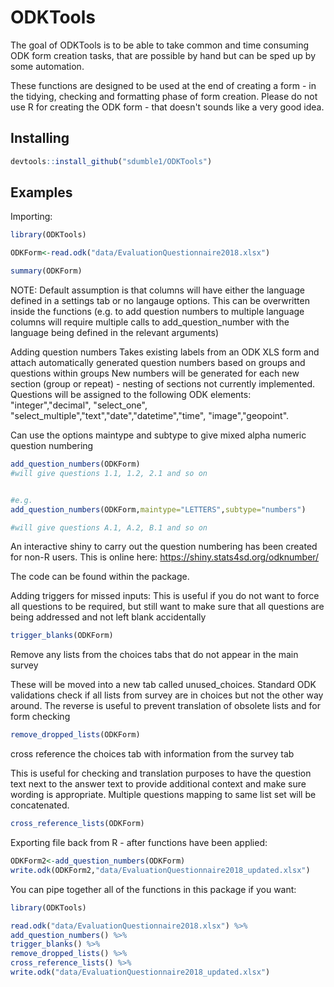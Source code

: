 
# ODKTools

<!-- badges: start -->
<!-- badges: end -->

The goal of ODKTools is to be able to take common and time consuming ODK form creation tasks, that are possible by hand but can be sped up by some automation.

These functions are designed to be used at the end of creating a form - in the tidying, checking and formatting phase of form creation. Please do not use R for creating the ODK form - that doesn't sounds like a very good idea. 


## Installing

``` r
devtools::install_github("sdumble1/ODKTools")
```


## Examples




Importing:

``` r
library(ODKTools)

ODKForm<-read.odk("data/EvaluationQuestionnaire2018.xlsx") 

summary(ODKForm)

```
NOTE: Default assumption is that columns will have either the language defined in a settings tab or no langauge options. This can be overwritten inside the functions (e.g. to add question numbers to multiple language columns will require multiple calls to add_question_number with the language being defined in the relevant arguments) 


Adding question numbers
Takes existing labels from an ODK XLS form and attach automatically generated question numbers based on groups and questions within groups New numbers will  be generated for each new section (group or repeat) - nesting of sections not currently implemented. Questions will be assigned to the following ODK elements: "integer","decimal", "select_one", "select_multiple","text","date","datetime","time", "image","geopoint".

Can use the options maintype and subtype to give mixed alpha numeric question numbering 

``` r
add_question_numbers(ODKForm) 
#will give questions 1.1, 1.2, 2.1 and so on


#e.g.
add_question_numbers(ODKForm,maintype="LETTERS",subtype="numbers") 

#will give questions A.1, A.2, B.1 and so on
```

An interactive shiny to carry out the question numbering has been created for non-R users. This is online here:
https://shiny.stats4sd.org/odknumber/

The code can be found within the package.



Adding triggers for missed inputs:
This is useful if you do not want to force all questions to be required, but still want to make sure that all questions are being addressed and not left blank accidentally

``` r
trigger_blanks(ODKForm) 
```

Remove any lists from the choices tabs that do not appear in the main survey

These will be moved into a new tab called unused_choices. Standard ODK validations check if all lists from survey are in choices but not the other way around. The reverse is useful to prevent translation of obsolete lists and for form checking

``` r
remove_dropped_lists(ODKForm) 
```

cross reference the choices tab with information from the survey tab

This is useful for checking and translation purposes to have the question text next to the answer text to provide additional context and make sure wording is appropriate. Multiple questions mapping to same list set will be concatenated.

``` r
cross_reference_lists(ODKForm) 
```

Exporting file back from R - after functions have been applied:

``` r
ODKForm2<-add_question_numbers(ODKForm) 
write.odk(ODKForm2,"data/EvaluationQuestionnaire2018_updated.xlsx")
```

You can pipe together all of the functions in this package if you want:

``` r
library(ODKTools)

read.odk("data/EvaluationQuestionnaire2018.xlsx") %>%
add_question_numbers() %>%
trigger_blanks() %>%
remove_dropped_lists() %>%
cross_reference_lists() %>%
write.odk("data/EvaluationQuestionnaire2018_updated.xlsx")

```

